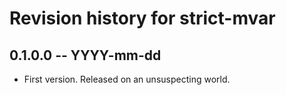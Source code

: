 # Revision history for strict-mvar

## 0.1.0.0 -- YYYY-mm-dd

* First version. Released on an unsuspecting world.
